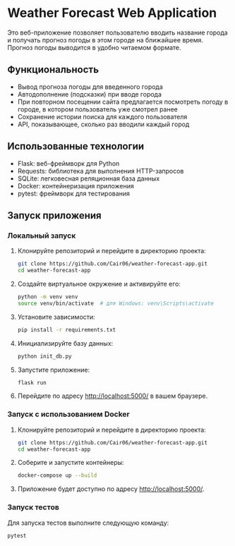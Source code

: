 # Weather Forecast Web Application

Это веб-приложение позволяет пользователю вводить название города и получать прогноз погоды в этом городе на ближайшее время. Прогноз погоды выводится в удобно читаемом формате.

## Функциональность

-   Вывод прогноза погоды для введенного города
-   Автодополнение (подсказки) при вводе города
-   При повторном посещении сайта предлагается посмотреть погоду в городе, в котором пользователь уже смотрел ранее
-   Сохранение истории поиска для каждого пользователя
-   API, показывающее, сколько раз вводили каждый город

## Использованные технологии

-   Flask: веб-фреймворк для Python
-   Requests: библиотека для выполнения HTTP-запросов
-   SQLite: легковесная реляционная база данных
-   Docker: контейнеризация приложения
-   pytest: фреймворк для тестирования

## Запуск приложения

### Локальный запуск

1. Клонируйте репозиторий и перейдите в директорию проекта:

    ```bash
    git clone https://github.com/Cair06/weather-forecast-app.git
    cd weather-forecast-app
    ```

2. Создайте виртуальное окружение и активируйте его:

    ```bash
    python -m venv venv
    source venv/bin/activate  # для Windows: venv\Scripts\activate
    ```

3. Установите зависимости:

    ```bash
    pip install -r requirements.txt
    ```

4. Инициализируйте базу данных:

    ```bash
    python init_db.py
    ```

5. Запустите приложение:

    ```bash
    flask run
    ```

6. Перейдите по адресу [http://localhost:5000/](http://localhost:5000/) в вашем браузере.

### Запуск с использованием Docker

1. Клонируйте репозиторий и перейдите в директорию проекта:

    ```bash
    git clone https://github.com/Cair06/weather-forecast-app.git
    cd weather-forecast-app
    ```

2. Соберите и запустите контейнеры:

    ```bash
    docker-compose up --build
    ```

3. Приложение будет доступно по адресу [http://localhost:5000/](http://localhost:5000/).

### Запуск тестов

Для запуска тестов выполните следующую команду:

```bash
pytest
```
